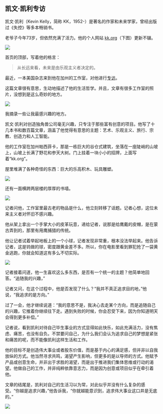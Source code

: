 ## 凯文·凯利专访

凯文·凯利（Kevin Kelly，简称 KK，1952-）是著名的作家和未来学家，曾经出版过《失控》等多本畅销书。

老爷子今年73岁，但依然充满了活力。他的个人网站 [kk.org](http://kk.org/)（下图）更新不辍。

![](https://cdn.beekka.com/blogimg/asset/202507/bg2025070410.webp)

首页的顶部，写着他的格言：

> 从长远来看，未来是由乐观主义者决定的。

最近，一本美国杂志来到他在加州的工作室，对他进行[专访](https://joincolossus.com/article/flounder-mode/)。

这篇文章很有意思，生动地描述了他的生活哲学。并且，文章有很多工作室的照片，没想到是这么奇妙的地方。

![](https://cdn.beekka.com/blogimg/asset/202507/bg2025070411.webp)

我摘录一些让我最感兴趣的地方。

凯文·凯利对创造独角兽公司毫无兴趣，只专注于那些富有创意的项目。他写了十几本书和数百篇文章，涵盖了他觉得有意思的主题：艺术、乐观主义、旅行、宗教、创造力和人工智能。

他的工作室在加州帕西菲卡，那是一栋巨大的谷仓式建筑，坐落在一座陡峭的山坡上，山坡上长满了野花和参天大树。门上挂着一块小小的招牌，上面写着“kk.org”。

屋里堆满了各种奇怪的东西：巨大的乐高积木、玩具雕塑。

![](https://cdn.beekka.com/blogimg/asset/202507/bg2025070412.webp)

还有一面横跨两层楼的厚厚的书墙。

![](https://cdn.beekka.com/blogimg/asset/202507/bg2025070413.webp)

记者问他，工作室里最古老的物品是什么，他立刻转移了话题。记者心想，这位未来主义者对怀旧不感兴趣。

他从架上拿出一个手掌大小的皮革玩意，递给记者，说那是给鹰戴的皮帽，是在蒙古弄到的，那里有用鹰捕猎的传统。

他让记者试着举起地板上的一个小球，记者发现非常重，根本没法举起来。他告诉记者，这是钨做的球，密度跟黄金差不多。所以，你在电影里看到罪犯抢了一袋黄金逃跑，你就会知道这有多么不切实际。

![](https://cdn.beekka.com/blogimg/asset/202507/bg2025070414.webp)

记者接着问道，他一生喜欢这么多东西，是否有一个统一的主题？他简单地回答。“追随我的兴趣，”

记者又问，在这个过程中，他是否发现了什么？“我并不真正追求目的地，”他说，“我追求的是方向。”

过了一会，他才继续说道：“我的意思不是，我决心去走某个方向，而是追随自己的兴趣，它推着你继续往下走。遇到失败的时候，你会忍受下来，因为你知道明天会得到更多补偿。”

记者说，看到凯利对待自己毕生事业的方式显得如此快乐，如此充满活力，没有焦虑、痛苦，也没有自负。不禁要问自己，为什么我们会认为追求自己的梦想是紧张和痛苦的呢，而不能像凯利这样生活和工作。

他的目标不是创造伟大事业或者股东价值，而是基于内心的满足感，但并非以自我放纵的方式。他当然寻求共鸣，渴望产生影响，但更多的是以导师的方式。他赋予产品或创意生命，并非出于求胜的渴望，而是出于推进我们集体思维或行动的渴望。他做自己的工作，并非纯粹依靠意志力，而是因为创意或项目似乎在牵引着他。

文章的结尾是，凯利对自己的生活习以为常，对此似乎并没有什么复杂的感受。“你越是追求兴趣，”他告诉我，“你就越能意识到，追求伟大事业这口井是无底的。”

![](https://cdn.beekka.com/blogimg/asset/202507/bg2025070415.webp)